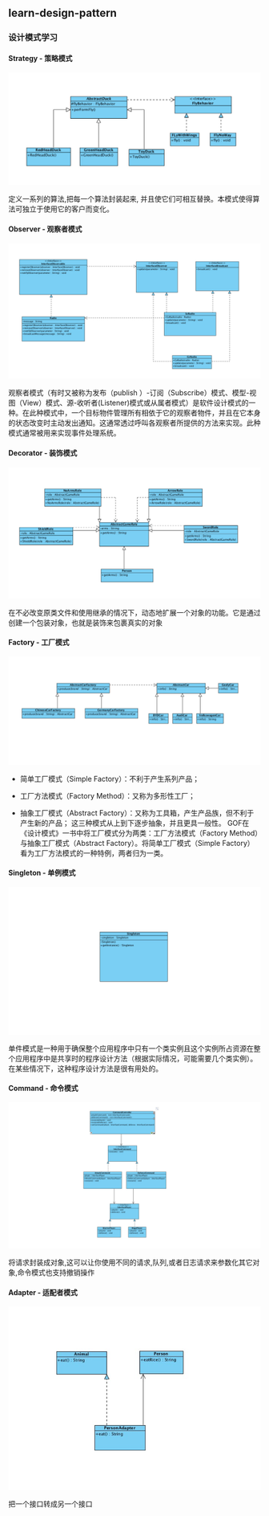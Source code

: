 ## learn-design-pattern
###  设计模式学习

#### Strategy - 策略模式

![Strategy](https://github.com/saludyan/learn-design-pattern/raw/master/images/StrategyUML.jpeg)

定义一系列的算法,把每一个算法封装起来, 并且使它们可相互替换。本模式使得算法可独立于使用它的客户而变化。

#### Observer - 观察者模式

![Observer](https://github.com/saludyan/learn-design-pattern/raw/master/images/ObserverUML.jpeg)

观察者模式（有时又被称为发布（publish ）-订阅（Subscribe）模式、模型-视图（View）模式、源-收听者(Listener)模式或从属者模式）是软件设计模式的一种。在此种模式中，一个目标物件管理所有相依于它的观察者物件，并且在它本身的状态改变时主动发出通知。这通常透过呼叫各观察者所提供的方法来实现。此种模式通常被用来实现事件处理系统。

#### Decorator - 装饰模式

![Decorator](https://github.com/saludyan/learn-design-pattern/raw/master/images/DecoratorUML.jpeg)

在不必改变原类文件和使用继承的情况下，动态地扩展一个对象的功能。它是通过创建一个包装对象，也就是装饰来包裹真实的对象

#### Factory - 工厂模式

![Factory](https://github.com/saludyan/learn-design-pattern/raw/master/images/FactoryUML.jpeg)

- 简单工厂模式（Simple Factory）：不利于产生系列产品；

- 工厂方法模式（Factory Method）：又称为多形性工厂；

- 抽象工厂模式（Abstract Factory）：又称为工具箱，产生产品族，但不利于产生新的产品；
             这三种模式从上到下逐步抽象，并且更具一般性。
             GOF在《设计模式》一书中将工厂模式分为两类：工厂方法模式（Factory Method）与抽象工厂模式（Abstract Factory）。将简单工厂模式（Simple Factory）看为工厂方法模式的一种特例，两者归为一类。
             
        
#### Singleton - 单例模式

![Singleton](https://github.com/saludyan/learn-design-pattern/raw/master/images/SingleUML.jpeg)

单件模式是一种用于确保整个应用程序中只有一个类实例且这个实例所占资源在整个应用程序中是共享时的程序设计方法（根据实际情况，可能需要几个类实例）。在某些情况下，这种程序设计方法是很有用处的。

#### Command - 命令模式

![Command](https://github.com/saludyan/learn-design-pattern/raw/master/images/CommandUML.jpeg)

将请求封装成对象,这可以让你使用不同的请求,队列,或者日志请求来参数化其它对象,命令模式也支持撤销操作



#### Adapter - 适配者模式

![Command](https://github.com/saludyan/learn-design-pattern/raw/master/images/Adapter.jpeg)

把一个接口转成另一个接口
